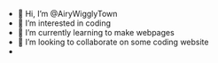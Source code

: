 - 👋 Hi, I’m @AiryWigglyTown
- 👀 I’m interested in coding
- 🌱 I’m currently learning to make webpages
- 💞️ I’m looking to collaborate on some coding website
- 
<!---
AiryWigglyTown/AiryWigglyTown is a ✨ special ✨ repository because its `README.md` (this file) appears on your GitHub profile.
You can click the Preview link to take a look at your changes.
--->
